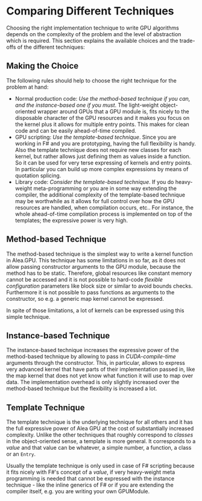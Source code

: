 # Comparing Different Techniques

Choosing the right implementation technique to write GPU algorithms depends on the complexity of the problem and the level of abstraction which is required. This section explains the available choices and the trade-offs of the different techniques:

## Making the Choice

The following rules should help to choose the right technique for the problem at hand: 

- Normal production code: _Use the method-based technique if you can, and the instance-based one if you must_. The light-weight object-oriented wrapper around GPUs that a GPU module is, fits nicely to the disposable character of the GPU resources and it makes you focus on the kernel plus it allows for multiple entry points. This makes for clean code and can be easily ahead-of-time compiled.
- GPU scripting: _Use the template-based technique_. Since you are working in F# and you are prototyping, having the full flexibility is handy. Also the template technique does not require new classes for each kernel, but rather allows just defining them as values inside a function. So it can be used for very terse expressing of kernels and entry points. In particular you can build up more complex expressions by means of quotation splicing.
- Library code: _Consider the template-based technique_. If you do heavy-weight meta-programming or you are in some way extending the compiler, the additional complexity of the template-based technique may be worthwhile as it allows for full control over how the GPU resources are handled, when compilation occurs, etc.. For instance, the whole ahead-of-time compilation process is implemented on top of the templates; the expressive power is very high.

## Method-based Technique

The method-based technique is the simplest way to write a kernel function in Alea.GPU. This technique has some limitations in so far, as it does not allow passing constructor arguments to the GPU module, because the method has to be static. Therefore, global resources like constant memory cannot be accessed and it is not possible to hard-code _flexible configuration_ parameters like block size or similar to avoid bounds checks. Furthermore it is not possible to pass functions as arguments to the constructor, so e.g. a generic map kernel cannot be expressed.

In spite of those limitations, a lot of kernels can be expressed using this simple technique. 

## Instance-based Technique

The instance-based technique increases the expressive power of the method-based technique by allowing to pass in _CUDA-compile-time_ arguments through the constructor. This, in particular, allows to express very advanced kernel that have parts of their implementation passed in, like the map kernel that does not yet know what function it will use to map over data. The implementation overhead is only slightly increased over the method-based technique but the flexibility is increased a lot.

## Template Technique

The template technique is the underlying technique for all others and it has the full expressive power of Alea GPU at the cost of substantially increased complexity. Unlike the other techniques that roughly correspond to _classes_ in the object-oriented sense, a template is more general. It corresponds to a _value_ and that value can be whatever, a simple number, a function, a class or an `Entry`.

Usually the template technique is only used in case of F# scripting because it fits nicely with F#'s concept of a _value_, if very heavy-weight meta programming is needed that cannot be expressed with the instance technique - like the inline generics of F# or if you are extending the compiler itself, e.g. you are writing your own GPUModule.